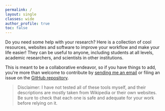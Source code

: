 ```yaml
---
permalink: /
layout: single
classes: wide
author_profile: true
toc: false
---
```


Do you need some help with your research?
Here is a collection of cool resources, websites and software to improve your workflow and make your life easier!
They can be useful to anyone, including students at all levels, academic researchers, and scientists in other institutions.

This is meant to be a collaborative endeavor, so if you have things to add, you're more than welcome to contribute by <a href="mailto:guillaume.dalle@epfl.ch?subject=contributing to PhD Resources">sending me an email</a> or filing an issue on the [GitHub repository](https://github.com/phd-resources/phd-resources.github.io).

> Disclaimer: I have not tested all of these tools myself, and their descriptions are mostly taken from Wikipedia or their own websites. Be sure to check that each one is safe and adequate for your work before relying on it.
